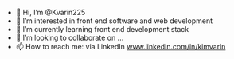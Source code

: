 - 👋 Hi, I’m @Kvarin225
- 👀 I’m interested in front end software and web development
- 🌱 I’m currently learning front end development stack
- 💞️ I’m looking to collaborate on ...
- 📫 How to reach me: via LinkedIn www.linkedin.com/in/kimvarin

<!---
Kvarin225/Kvarin225 is a ✨ special ✨ repository because its `README.md` (this file) appears on your GitHub profile.
You can click the Preview link to take a look at your changes.
--->

